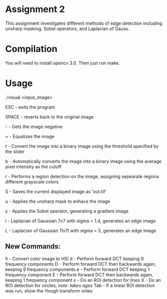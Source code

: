 # Assignment 2
This assignment investigates different methods of edge detection including unsharp masking, Sobel operators, and Laplacian of Gauss.

# Compilation
You will need to install opencv 3.0. Then just run make.

# Usage
./visual <input_image>

ESC - exits the program

SPACE - reverts back to the original image

\- - Gets the image negative

= - Equalizes the image

t - Convert the image into a binary image using the threshold specified by the slider

b - Automatically converts the image into a binary image using the average pixel intensity as the cutoff

r - Performs a region detection on the image, assigning sepearate regions different grayscale colors

S - Saves the current displayed image as 'out.tif'

u - Applies the unsharp mask to enhace the image

s - Applies the Sobel operator, generating a gradient image

l - Laplacian of Gaussian 7x7 with sigma = 1.4, generates an edge image

L - Laplacian of Gaussian 11x11 with sigma = 5, generates an edge image

## New Commands:

h - Convert color image to HSI
d - Perform forward DCT keeping 9 frequency components
D - Perform forward DCT then backwards again, keeping 9 frequency components
e - Perform forward DCT keeping 1 frequency component
E - Perform forward DCT then backwards again, keeping 1 frequency component
x - Do an ROI detection for lines
X - Do an ROI detection for circles; *note: takes ages*
Tab - If a linear ROI detection was run, show the Hough transform votes
